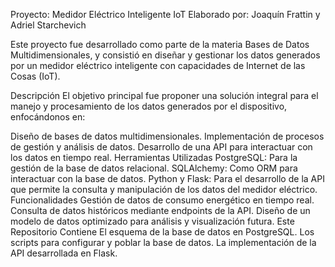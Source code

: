 Proyecto: Medidor Eléctrico Inteligente IoT
Elaborado por: Joaquín Frattin y Adriel Starchevich

Este proyecto fue desarrollado como parte de la materia Bases de Datos Multidimensionales, y consistió en diseñar y gestionar los datos generados por un medidor eléctrico inteligente con capacidades de Internet de las Cosas (IoT).

Descripción
El objetivo principal fue proponer una solución integral para el manejo y procesamiento de los datos generados por el dispositivo, enfocándonos en:

Diseño de bases de datos multidimensionales.
Implementación de procesos de gestión y análisis de datos.
Desarrollo de una API para interactuar con los datos en tiempo real.
Herramientas Utilizadas
PostgreSQL: Para la gestión de la base de datos relacional.
SQLAlchemy: Como ORM para interactuar con la base de datos.
Python y Flask: Para el desarrollo de la API que permite la consulta y manipulación de los datos del medidor eléctrico.
Funcionalidades
Gestión de datos de consumo energético en tiempo real.
Consulta de datos históricos mediante endpoints de la API.
Diseño de un modelo de datos optimizado para análisis y visualización futura.
Este Repositorio Contiene
El esquema de la base de datos en PostgreSQL.
Los scripts para configurar y poblar la base de datos.
La implementación de la API desarrollada en Flask.
